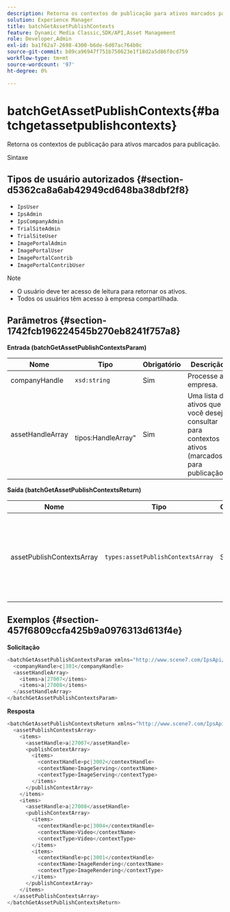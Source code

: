 ```yaml
---
description: Retorna os contextos de publicação para ativos marcados para publicação.
solution: Experience Manager
title: batchGetAssetPublishContexts
feature: Dynamic Media Classic,SDK/API,Asset Management
role: Developer,Admin
exl-id: ba1f62a7-2698-4300-b6de-6d07ac764b0c
source-git-commit: b89ca96947f751b750623e1f18d2a5d86f0cd759
workflow-type: tm+mt
source-wordcount: '97'
ht-degree: 0%

---
```


# batchGetAssetPublishContexts{#batchgetassetpublishcontexts}

Retorna os contextos de publicação para ativos marcados para publicação.

Sintaxe

## Tipos de usuário autorizados {#section-d5362ca8a6ab42949cd648ba38dbf2f8}

* `IpsUser`
* `IpsAdmin`
* `IpsCompanyAdmin`
* `TrialSiteAdmin`
* `TrialSiteUser`
* `ImagePortalAdmin`
* `ImagePortalUser`
* `ImagePortalContrib`
* `ImagePortalContribUser`

>[!NOTE]
>
>* O usuário deve ter acesso de leitura para retornar os ativos.
>* Todos os usuários têm acesso à empresa compartilhada.
>


## Parâmetros {#section-1742fcb196224545b270eb8241f757a8}

**Entrada (batchGetAssetPublishContextsParam)**

| Nome | Tipo | Obrigatório | Descrição |
|---|---|---|---|
| companyHandle | `xsd:string` | Sim | Processe a empresa. |
| assetHandleArray | ` `tipos:HandleArray&quot; | Sim | Uma lista de ativos que você deseja consultar para contextos ativos (marcados para publicação). |

**Saída (batchGetAssetPublishContextsReturn)**

| Nome | Tipo | Obrigatório | Descrição |
|---|---|---|---|
| assetPublishContextsArray | `types:assetPublishContextsArray` | Sim | Uma matriz de contextos de publicação em que cada ativo é marcado para publicação. |

## Exemplos {#section-457f6809ccfa425b9a0976313d613f4e}

**Solicitação**

```java {.line-numbers}
<batchGetAssetPublishContextsParam xmlns="http://www.scene7.com/IpsApi/xsd/2011-11-04">
  <companyHandle>c|301</companyHandle>
  <assetHandleArray>
    <items>a|27007</items>
    <items>a|27008</items>
  </assetHandleArray>
</batchGetAssetPublishContextsParam>
```

**Resposta**

```java {.line-numbers}
<batchGetAssetPublishContextsReturn xmlns="http://www.scene7.com/IpsApi/xsd/2011-11-04">
  <assetPublishContextsArray>
    <items>
      <assetHandle>a|27007</assetHandle>
      <publishContextArray>
        <items>
          <contextHandle>pc|3002</contextHandle>
          <contextName>ImageServing</contextName>
          <contextType>ImageServing</contextType>
        </items>
      </publishContextArray>
    </items>
    <items>
      <assetHandle>a|27008</assetHandle>
      <publishContextArray>
        <items>
          <contextHandle>pc|3004</contextHandle>
          <contextName>Video</contextName>
          <contextType>Video</contextType>
        </items>
        <items>
          <contextHandle>pc|3001</contextHandle>
          <contextName>ImageRendering</contextName>
          <contextType>ImageRendering</contextType>
        </items>
      </publishContextArray>
    </items>
  </assetPublishContextsArray>
</batchGetAssetPublishContextsReturn>
```
